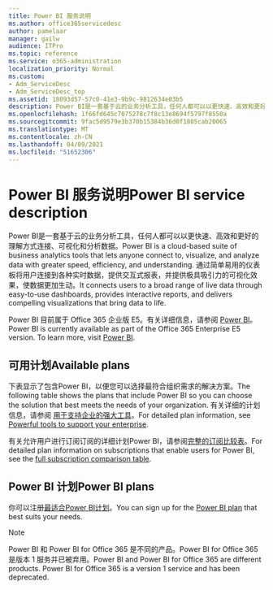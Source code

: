 ```yaml
---
title: Power BI 服务说明
ms.author: office365servicedesc
author: pamelaar
manager: gailw
audience: ITPro
ms.topic: reference
ms.service: o365-administration
localization_priority: Normal
ms.custom:
- Adm_ServiceDesc
- Adm_ServiceDesc_top
ms.assetid: 18093d57-57c0-41e3-9b9c-9812634e03b5
description: Power BI是一套基于云的业务分析工具，任何人都可以以更快速、高效和更好的理解方式连接、可视化和分析数据。 通过简单易用的仪表板将用户连接到各种实时数据，提供交互式报表，并提供极具吸引力的可视化效果，使数据更加生动。
ms.openlocfilehash: 1f66fd645c7075278c7f8c13e8694f5797f8550a
ms.sourcegitcommit: 9fac5d9579e3b370b15384b36d0f1805cab20065
ms.translationtype: MT
ms.contentlocale: zh-CN
ms.lasthandoff: 04/09/2021
ms.locfileid: "51652306"
---
```

# <a name="power-bi-service-description"></a><span data-ttu-id="d9a2b-104">Power BI 服务说明</span><span class="sxs-lookup"><span data-stu-id="d9a2b-104">Power BI service description</span></span>

<span data-ttu-id="d9a2b-105">Power BI是一套基于云的业务分析工具，任何人都可以以更快速、高效和更好的理解方式连接、可视化和分析数据。</span><span class="sxs-lookup"><span data-stu-id="d9a2b-105">Power BI is a cloud-based suite of business analytics tools that lets anyone connect to, visualize, and analyze data with greater speed, efficiency, and understanding.</span></span> <span data-ttu-id="d9a2b-106">通过简单易用的仪表板将用户连接到各种实时数据，提供交互式报表，并提供极具吸引力的可视化效果，使数据更加生动。</span><span class="sxs-lookup"><span data-stu-id="d9a2b-106">It connects users to a broad range of live data through easy-to-use dashboards, provides interactive reports, and delivers compelling visualizations that bring data to life.</span></span>

<span data-ttu-id="d9a2b-p103">Power BI 目前属于 Office 365 企业版 E5。有关详细信息，请参阅 [Power BI](https://powerbi.microsoft.com/)。</span><span class="sxs-lookup"><span data-stu-id="d9a2b-p103">Power BI is currently available as part of the Office 365 Enterprise E5 version. To learn more, visit [Power BI](https://powerbi.microsoft.com/).</span></span>

## <a name="available-plans"></a><span data-ttu-id="d9a2b-109">可用计划</span><span class="sxs-lookup"><span data-stu-id="d9a2b-109">Available plans</span></span>

<span data-ttu-id="d9a2b-110">下表显示了包含Power BI，以便您可以选择最符合组织需求的解决方案。</span><span class="sxs-lookup"><span data-stu-id="d9a2b-110">The following table shows the plans that include Power BI so you can choose the solution that best meets the needs of your organization.</span></span> <span data-ttu-id="d9a2b-111">有关详细的计划信息，请参阅 [用于支持企业的强大工具](https://www.microsoft.com/microsoft-365/enterprise/compare-office-365-plans)。</span><span class="sxs-lookup"><span data-stu-id="d9a2b-111">For detailed plan information, see [Powerful tools to support your enterprise](https://www.microsoft.com/microsoft-365/enterprise/compare-office-365-plans).</span></span>

<span data-ttu-id="d9a2b-112">有关允许用户进行订阅订阅的详细计划Power BI，请参阅[完整的订阅比较表](https://go.microsoft.com/fwlink/?linkid=2139145)。</span><span class="sxs-lookup"><span data-stu-id="d9a2b-112">For detailed plan information on subscriptions that enable users for Power BI, see the [full subscription comparison table](https://go.microsoft.com/fwlink/?linkid=2139145).</span></span>
 
## <a name="power-bi-plans"></a><span data-ttu-id="d9a2b-113">Power BI 计划</span><span class="sxs-lookup"><span data-stu-id="d9a2b-113">Power BI plans</span></span>

<span data-ttu-id="d9a2b-114">你可以注册[最适合Power BI计划](https://go.microsoft.com/fwlink/?LinkID=786854)。</span><span class="sxs-lookup"><span data-stu-id="d9a2b-114">You can sign up for the [Power BI plan](https://go.microsoft.com/fwlink/?LinkID=786854) that best suits your needs.</span></span> 
  
> [!NOTE]
> <span data-ttu-id="d9a2b-p105">Power BI 和 Power BI for Office 365 是不同的产品。Power BI for Office 365 是版本 1 服务并已被弃用。</span><span class="sxs-lookup"><span data-stu-id="d9a2b-p105">Power BI and Power BI for Office 365 are different products. Power BI for Office 365 is a version 1 service and has been deprecated.</span></span> 
  